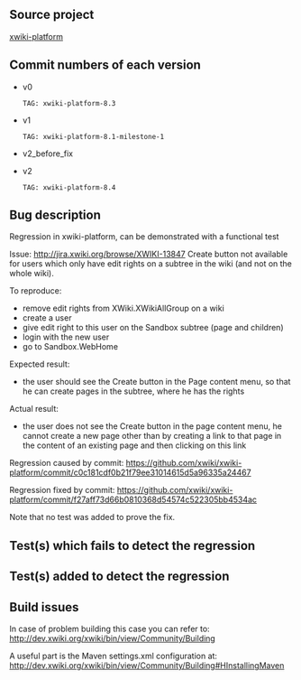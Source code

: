 Source project
--------
[xwiki-platform](https://github.com/xwiki/xwiki-platform)


Commit numbers of each version
--------
- v0

    `TAG: xwiki-platform-8.3`

- v1

    `TAG: xwiki-platform-8.1-milestone-1`

- v2_before_fix


- v2

    `TAG: xwiki-platform-8.4`


Bug description
--------
Regression in xwiki-platform, can be demonstrated with a functional test

Issue: http://jira.xwiki.org/browse/XWIKI-13847
Create button not available for users which only have edit rights on a subtree in the wiki (and not on the whole wiki).

To reproduce:
* remove edit rights from XWiki.XWikiAllGroup on a wiki
* create a user
* give edit right to this user on the Sandbox subtree (page and children)
* login with the new user
* go to Sandbox.WebHome

Expected result:
* the user should see the Create button in the Page content menu, so that he can create pages in the subtree, where he has the rights

Actual result:
* the user does not see the Create button in the page content menu, he cannot create a new page other than by creating a link to that page in the content of an existing page and then clicking on this link


Regression caused by commit: https://github.com/xwiki/xwiki-platform/commit/c0c181cdf0b21f79ee31014615d5a96335a24467

Regression fixed by commit: https://github.com/xwiki/xwiki-platform/commit/f27aff73d66b0810368d54574c522305bb4534ac

Note that no test was added to prove the fix.


Test(s) which fails to detect the regression
--------



Test(s) added to detect the regression
--------



Build issues
-------
In case of problem building this case you can refer to:
http://dev.xwiki.org/xwiki/bin/view/Community/Building

A useful part is the Maven settings.xml configuration at:
http://dev.xwiki.org/xwiki/bin/view/Community/Building#HInstallingMaven
